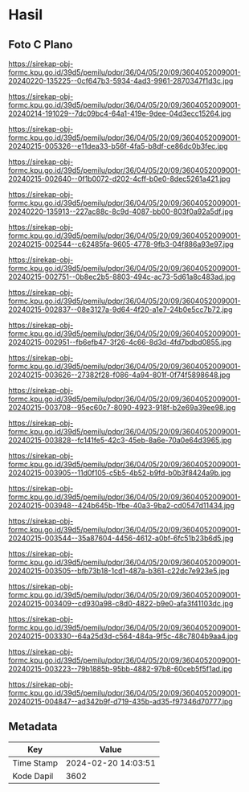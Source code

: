 # Hasil

## Foto C Plano

https://sirekap-obj-formc.kpu.go.id/39d5/pemilu/pdpr/36/04/05/20/09/3604052009001-20240220-135225--0cf647b3-5934-4ad3-9961-2870347f1d3c.jpg

https://sirekap-obj-formc.kpu.go.id/39d5/pemilu/pdpr/36/04/05/20/09/3604052009001-20240214-191029--7dc09bc4-64a1-419e-9dee-04d3ecc15264.jpg

https://sirekap-obj-formc.kpu.go.id/39d5/pemilu/pdpr/36/04/05/20/09/3604052009001-20240215-005326--e11dea33-b56f-4fa5-b8df-ce86dc0b3fec.jpg

https://sirekap-obj-formc.kpu.go.id/39d5/pemilu/pdpr/36/04/05/20/09/3604052009001-20240215-002640--0f1b0072-d202-4cff-b0e0-8dec5261a421.jpg

https://sirekap-obj-formc.kpu.go.id/39d5/pemilu/pdpr/36/04/05/20/09/3604052009001-20240220-135913--227ac88c-8c9d-4087-bb00-803f0a92a5df.jpg

https://sirekap-obj-formc.kpu.go.id/39d5/pemilu/pdpr/36/04/05/20/09/3604052009001-20240215-002544--c62485fa-9605-4778-9fb3-04f886a93e97.jpg

https://sirekap-obj-formc.kpu.go.id/39d5/pemilu/pdpr/36/04/05/20/09/3604052009001-20240215-002751--0b8ec2b5-8803-494c-ac73-5d61a8c483ad.jpg

https://sirekap-obj-formc.kpu.go.id/39d5/pemilu/pdpr/36/04/05/20/09/3604052009001-20240215-002837--08e3127a-9d64-4f20-a1e7-24b0e5cc7b72.jpg

https://sirekap-obj-formc.kpu.go.id/39d5/pemilu/pdpr/36/04/05/20/09/3604052009001-20240215-002951--fb6efb47-3f26-4c66-8d3d-4fd7bdbd0855.jpg

https://sirekap-obj-formc.kpu.go.id/39d5/pemilu/pdpr/36/04/05/20/09/3604052009001-20240215-003626--27382f28-f086-4a94-801f-0f74f5898648.jpg

https://sirekap-obj-formc.kpu.go.id/39d5/pemilu/pdpr/36/04/05/20/09/3604052009001-20240215-003708--95ec60c7-8090-4923-918f-b2e69a39ee98.jpg

https://sirekap-obj-formc.kpu.go.id/39d5/pemilu/pdpr/36/04/05/20/09/3604052009001-20240215-003828--fc141fe5-42c3-45eb-8a6e-70a0e64d3965.jpg

https://sirekap-obj-formc.kpu.go.id/39d5/pemilu/pdpr/36/04/05/20/09/3604052009001-20240215-003905--11d0f105-c5b5-4b52-b9fd-b0b3f8424a9b.jpg

https://sirekap-obj-formc.kpu.go.id/39d5/pemilu/pdpr/36/04/05/20/09/3604052009001-20240215-003948--424b645b-1fbe-40a3-9ba2-cd0547d11434.jpg

https://sirekap-obj-formc.kpu.go.id/39d5/pemilu/pdpr/36/04/05/20/09/3604052009001-20240215-003544--35a87604-4456-4612-a0bf-6fc51b23b6d5.jpg

https://sirekap-obj-formc.kpu.go.id/39d5/pemilu/pdpr/36/04/05/20/09/3604052009001-20240215-003505--bfb73b18-1cd1-487a-b361-c22dc7e923e5.jpg

https://sirekap-obj-formc.kpu.go.id/39d5/pemilu/pdpr/36/04/05/20/09/3604052009001-20240215-003409--cd930a98-c8d0-4822-b9e0-afa3f41103dc.jpg

https://sirekap-obj-formc.kpu.go.id/39d5/pemilu/pdpr/36/04/05/20/09/3604052009001-20240215-003330--64a25d3d-c564-484a-9f5c-48c7804b9aa4.jpg

https://sirekap-obj-formc.kpu.go.id/39d5/pemilu/pdpr/36/04/05/20/09/3604052009001-20240215-003223--79b1885b-95bb-4882-97b8-60ceb5f5f1ad.jpg

https://sirekap-obj-formc.kpu.go.id/39d5/pemilu/pdpr/36/04/05/20/09/3604052009001-20240215-004847--ad342b9f-d719-435b-ad35-f97346d70777.jpg


## Metadata

| Key        | Value               |
| ---------- | ------------------- |
| Time Stamp | 2024-02-20 14:03:51 |
| Kode Dapil | 3602                |




